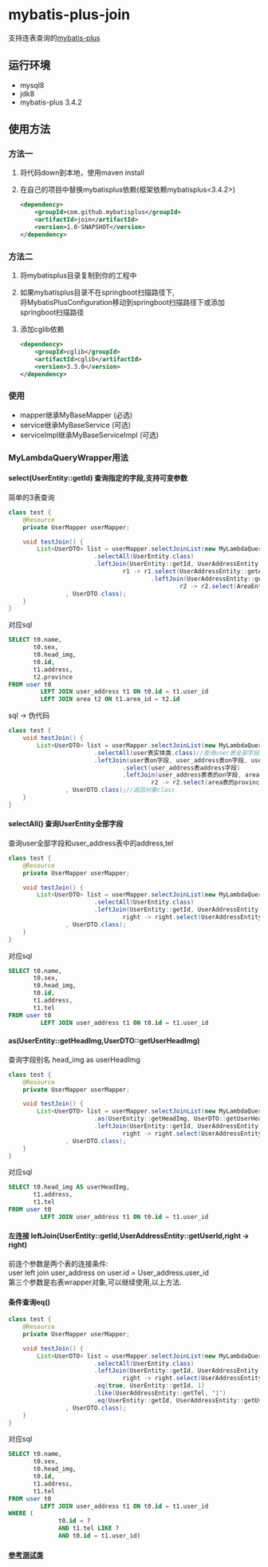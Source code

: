 # mybatis-plus-join

支持连表查询的[mybatis-plus](https://gitee.com/baomidou/mybatis-plus)

## 运行环境

* mysql8
* jdk8
* mybatis-plus 3.4.2

## 使用方法

### 方法一

1. 将代码down到本地，使用maven install

2. 在自己的项目中替换mybatisplus依赖(框架依赖mybatisplus<3.4.2>)

   ```xml
   <dependency>
       <groupId>com.github.mybatisplus</groupId>
       <artifactId>join</artifactId>
       <version>1.0-SNAPSHOT</version>
   </dependency>
   ```

### 方法二

1. 将mybatisplus目录复制到你的工程中

2. 如果mybatisplus目录不在springboot扫描路径下,  
   将MybatisPlusConfiguration移动到springboot扫描路径下或添加springboot扫描路径

3. 添加cglib依赖

   ```xml
   <dependency>
       <groupId>cglib</groupId>
       <artifactId>cglib</artifactId>
       <version>3.3.0</version>
   </dependency>
   ```

### 使用

* mapper继承MyBaseMapper (必选)
* service继承MyBaseService (可选)
* serviceImpl继承MyBaseServiceImpl (可选)

### MyLambdaQueryWrapper用法

#### select(UserEntity::getId)  查询指定的字段,支持可变参数

简单的3表查询

```java
class test {
    @Resource
    private UserMapper userMapper;

    void testJoin() {
        List<UserDTO> list = userMapper.selectJoinList(new MyLambdaQueryWrapper<UserEntity>()
                        .selectAll(UserEntity.class)
                        .leftJoin(UserEntity::getId, UserAddressEntity::getUserId,
                                r1 -> r1.select(UserAddressEntity::getAddress)
                                        .leftJoin(UserAddressEntity::getAreaId, AreaEntity::getId,
                                                r2 -> r2.select(AreaEntity::getProvince)))
                , UserDTO.class);
    }
}
```

对应sql

```sql
SELECT t0.name,
       t0.sex,
       t0.head_img,
       t0.id,
       t1.address,
       t2.province
FROM user t0
         LEFT JOIN user_address t1 ON t0.id = t1.user_id
         LEFT JOIN area t2 ON t1.area_id = t2.id
```

sql -> 伪代码

```java
class test {
    void testJoin() {
        List<UserDTO> list = userMapper.selectJoinList(new MyLambdaQueryWrapper<user表>()
                        .selectAll(user表实体类.class)//查询user表全部字段
                        .leftJoin(user表on字段, user_address表on字段, user_address表对象 -> user_address表对象
                                .select(user_address表address字段)
                                .leftJoin(user_address表表的on字段, area表的on字段,
                                        r2 -> r2.select(area表的province字段)))
                , UserDTO.class);//返回对象class
    }
}
```

#### selectAll() 查询UserEntity全部字段

查询user全部字段和user_address表中的address,tel

```java
class test {
    @Resource
    private UserMapper userMapper;

    void testJoin() {
        List<UserDTO> list = userMapper.selectJoinList(new MyLambdaQueryWrapper<UserEntity>()
                        .selectAll(UserEntity.class)
                        .leftJoin(UserEntity::getId, UserAddressEntity::getUserId,
                                right -> right.select(UserAddressEntity::getAddress, UserAddressEntity::getTel))
                , UserDTO.class);
    }
}
```

对应sql

```sql
SELECT t0.name,
       t0.sex,
       t0.head_img,
       t0.id,
       t1.address,
       t1.tel
FROM user t0
         LEFT JOIN user_address t1 ON t0.id = t1.user_id
```

#### as(UserEntity::getHeadImg,UserDTO::getUserHeadImg)

查询字段别名 head_img as userHeadImg

```java
class test {
    @Resource
    private UserMapper userMapper;

    void testJoin() {
        List<UserDTO> list = userMapper.selectJoinList(new MyLambdaQueryWrapper<UserEntity>()
                        .as(UserEntity::getHeadImg, UserDTO::getUserHeadImg)
                        .leftJoin(UserEntity::getId, UserAddressEntity::getUserId,
                                right -> right.select(UserAddressEntity::getAddress, UserAddressEntity::getTel))
                , UserDTO.class);
    }
}
```

对应sql

```sql
SELECT t0.head_img AS userHeadImg,
       t1.address,
       t1.tel
FROM user t0
         LEFT JOIN user_address t1 ON t0.id = t1.user_id
```

#### 左连接 leftJoin(UserEntity::getId,UserAddressEntity::getUserId,right -> right)

前连个参数是两个表的连接条件:  
user left join user_address on user.id = User_address.user_id  
第三个参数是右表wrapper对象,可以继续使用,以上方法.

#### 条件查询eq()

```java
class test {
    @Resource
    private UserMapper userMapper;

    void testJoin() {
        List<UserDTO> list = userMapper.selectJoinList(new MyLambdaQueryWrapper<UserEntity>()
                        .selectAll(UserEntity.class)
                        .leftJoin(UserEntity::getId, UserAddressEntity::getUserId,
                                right -> right.select(UserAddressEntity::getAddress, UserAddressEntity::getTel))
                        .eq(true, UserEntity::getId, 1)
                        .like(UserAddressEntity::getTel, "1")
                        .eq(UserEntity::getId, UserAddressEntity::getUserId)
                , UserDTO.class);
    }
}
```

对应sql

```sql
SELECT t0.name,
       t0.sex,
       t0.head_img,
       t0.id,
       t1.address,
       t1.tel
FROM user t0
         LEFT JOIN user_address t1 ON t0.id = t1.user_id
WHERE (
              t0.id = ?
              AND t1.tel LIKE ?
              AND t0.id = t1.user_id)
```

#### [参考测试类](https://gitee.com/best_handsome/mybatis-plus-join/blob/master/src/test/java/com/example/mp/MpJoinTest.java)

